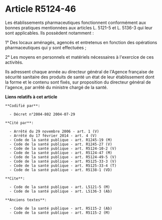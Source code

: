 # Article R5124-46

Les établissements pharmaceutiques fonctionnent conformément aux bonnes pratiques mentionnées aux articles L. 5121-5 et L.
5136-3 qui leur sont applicables. Ils possèdent notamment :

1° Des locaux aménagés, agencés et entretenus en fonction des opérations pharmaceutiques qui y sont effectuées ;

2° Les moyens en personnels et matériels nécessaires à l'exercice de ces activités.

Ils adressent chaque année au directeur général de l'Agence française de sécurité sanitaire des produits de santé un état de
leur établissement dont la forme et le contenu sont fixés, sur proposition du directeur général de l'agence, par arrêté du
ministre chargé de la santé.

**Liens relatifs à cet article**

	**Codifié par**:

	  - Décret n°2004-802 2004-07-29

	**Cité par**:

	  - Arrêté du 29 novembre 2006 - art. 1 (V)
	  - Arrêté du 17 février 2014 - art. 4 (V)
	  - Code de la santé publique - art. R1245-19 (M)
	  - Code de la santé publique - art. R1245-27 (V)
	  - Code de la santé publique - art. R5124-10-2 (V)
	  - Code de la santé publique - art. R5124-47 (M)
	  - Code de la santé publique - art. R5124-49-5 (V)
	  - Code de la santé publique - art. R5125-33-3 (V)
	  - Code de la santé publique - art. R5125-33-4 (T)
	  - Code de la santé publique - art. R5138-1 (VD)

	**Cite**:

	  - Code de la santé publique - art. L5121-5 (M)
	  - Code de la santé publique - art. L5136-3 (Ab)

	**Anciens textes**:

	  - Code de la santé publique - art. R5115-2 (Ab)
	  - Code de la santé publique - art. R5115-2 (M)
